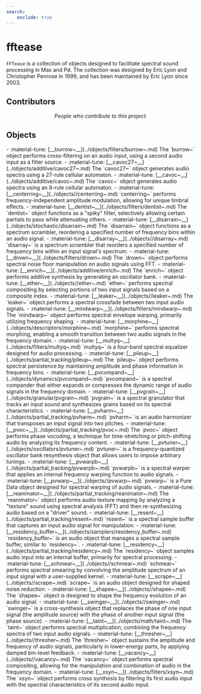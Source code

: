 ```yaml
---
search:
    exclude: true
---
```


# fftease
`FFTease` is a collection of objects designed to facilitate spectral sound processing in Max and Pd. The collection was designed by Eric Lyon and Christopher Penrose in 1999, and has been maintained by Eric Lyon since 2003.
<h2>Contributors</h2>

<div id="libcontributors"></div>

<p align="center">
<i>People who contribute to this project.</i>
</p>

<script>
async function updateList() {
    let repoOwner = 'ericlyon';
    let repoName = 'pd-fftease';
    try {
        let res = await fetch(`https://api.github.com/repos/${repoOwner}/${repoName}/contributors`);
        let contributors = await res.json();
        let container = document.getElementById('libcontributors');
        contributors.forEach(user => {
            let link = document.createElement('a');
            link.href = `https://github.com/${user.login}`;
            link.target = '_blank';
            let img = document.createElement('img');
            img.src = `https://github.com/${user.login}.png?size=100`;
            img.alt = user.login;
            img.className = 'libavatar';
            link.appendChild(img);
            container.appendChild(link);
        });
    } catch(err) {
        console.error(err);
    }
}
updateList();
</script>

<h2>Objects</h2>

<div class="grid cards" markdown>
- :material-tune: [__burrow~__](../objects/filters/burrow~.md) The `burrow~` object performs cross-filtering on an audio input, using a second audio input as a filter source.
- :material-tune: [__cavoc27~__](../objects/additive/cavoc27~.md) The `cavoc27~` object generates audio spectra using a 27-rule cellular automaton.
- :material-tune: [__cavoc~__](../objects/additive/cavoc~.md) The `cavoc~` object generates audio spectra using an 8-rule cellular automaton.
- :material-tune: [__centerring~__](../objects//centerring~.md) `centerring~` performs frequency-independent amplitude modulation, allowing for unique timbral effects.
- :material-tune: [__dentist~__](../objects/filters/dentist~.md) The `dentist~` object functions as a "spiky" filter, selectively allowing certain partials to pass while attenuating others.
- :material-tune: [__disarrain~__](../objects/stochastic/disarrain~.md) The `disarrain~` object functions as a spectrum scrambler, reordering a specified number of frequency bins within an audio signal.
- :material-tune: [__disarray~__](../objects//disarray~.md) `disarray~` is a spectrum scrambler that reorders a specified number of frequency bins within an input signal's spectrum.
- :material-tune: [__drown~__](../objects/filters/drown~.md) The `drown~` object performs spectral noise floor manipulation on audio signals using FFT.
- :material-tune: [__enrich~__](../objects/additive/enrich~.md) The `enrich~` object performs additive synthesis by generating an oscillator bank.
- :material-tune: [__ether~__](../objects//ether~.md) `ether~` performs spectral compositing by selecting portions of two input signals based on a composite index.
- :material-tune: [__leaker~__](../objects//leaker~.md) The `leaker~` object performs a spectral crossfade between two input audio signals.
- :material-tune: [__mindwarp~__](../objects/filters/mindwarp~.md) The `mindwarp~` object performs spectral envelope warping, primarily utilizing frequency shaping.
- :material-tune: [__morphine~__](../objects/descriptors/morphine~.md) `morphine~` performs spectral morphing, enabling a smooth transition between two audio signals in the frequency domain.
- :material-tune: [__multyq~__](../objects/filters/multyq~.md) `multyq~` is a four-band spectral equalizer designed for audio processing.
- :material-tune: [__pileup~__](../objects/partial_tracking/pileup~.md) The `pileup~` object performs spectral persistence by maintaining amplitude and phase information in frequency bins.
- :material-tune: [__pvcompand~__](../objects/dynamics/pvcompand~.md) `pvcompand~` is a spectral compander that either expands or compresses the dynamic range of audio signals in the frequency domain.
- :material-tune: [__pvgrain~__](../objects/granular/pvgrain~.md) `pvgrain~` is a spectral granulator that tracks an input sound and synthesizes grains based on its spectral characteristics.
- :material-tune: [__pvharm~__](../objects/partial_tracking/pvharm~.md) `pvharm~` is an audio harmonizer that transposes an input signal into two pitches.
- :material-tune: [__pvoc~__](../objects/partial_tracking/pvoc~.md) The `pvoc~` object performs phase vocoding, a technique for time-stretching or pitch-shifting audio by analyzing its frequency content.
- :material-tune: [__pvtuner~__](../objects/oscillators/pvtuner~.md) `pvtuner~` is a frequency-quantized oscillator bank resynthesis object that allows users to impose arbitrary tunings.
- :material-tune: [__pvwarpb~__](../objects/partial_tracking/pvwarpb~.md) `pvwarpb~` is a spectral warper that applies an internal frequency warping function to audio signals.
- :material-tune: [__pvwarp~__](../objects//pvwarp~.md) `pvwarp~` is a Pure Data object designed for spectral warping of audio signals.
- :material-tune: [__reanimator~__](../objects/partial_tracking/reanimator~.md) The `reanimator~` object performs audio texture mapping by analyzing a "texture" sound using spectral analysis (FFT) and then re-synthesizing audio based on a "driver" sound.
- :material-tune: [__resent~__](../objects/partial_tracking/resent~.md) `resent~` is a spectral sample buffer that captures an input audio signal for manipulation.
- :material-tune: [__residency_buffer~__](../objects/samplers/residency_buffer~.md) `residency_buffer~` is an audio object that manages a spectral sample buffer, similar to `residency~`.
- :material-tune: [__residency~__](../objects/partial_tracking/residency~.md) The `residency~` object samples audio input into an internal buffer, primarily for spectral processing.
- :material-tune: [__schmear~__](../objects//schmear~.md) `schmear~` performs spectral smearing by convolving the amplitude spectrum of an input signal with a user-supplied kernel.
- :material-tune: [__scrape~__](../objects//scrape~.md) `scrape~` is an audio object designed for shaped noise reduction.
- :material-tune: [__shapee~__](../objects//shapee~.md) The `shapee~` object is designed to shape the frequency evolution of an audio signal.
- :material-tune: [__swinger~__](../objects//swinger~.md) `swinger~` is a cross-synthesis object that replaces the phase of one input signal (the amplitude source) with the phase of another input signal (the phase source).
- :material-tune: [__taint~__](../objects/math/taint~.md) The `taint~` object performs spectral multiplication, combining the frequency spectra of two input audio signals.
- :material-tune: [__thresher~__](../objects//thresher~.md) The `thresher~` object sustains the amplitude and frequency of audio signals, particularly in lower-energy parts, by applying damped bin-level feedback.
- :material-tune: [__vacancy~__](../objects//vacancy~.md) The `vacancy~` object performs spectral compositing, allowing for the manipulation and combination of audio in the frequency domain.
- :material-tune: [__xsyn~__](../objects/filters/xsyn~.md) The `xsyn~` object performs cross synthesis by filtering its first audio input with the spectral characteristics of its second audio input.
</div>